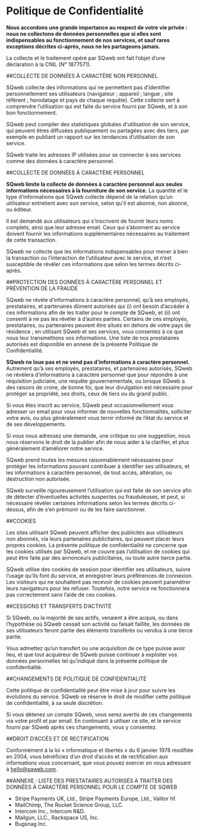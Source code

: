 Politique de Confidentialité
===

**Nous accordons une grande importance au respect de votre vie privée : nous ne collectons de données personnelles que si elles sont indispensables au fonctionnement de nos services, et sauf rares exceptions décrites ci-après, nous ne les partageons jamais.**

La collecte et le traitement opéré par SQweb ont fait l’objet d’une déclaration à la CNIL (N° 1877571).

##COLLECTE DE DONNÉES À CARACTÈRE NON PERSONNEL

SQweb collecte des informations qui ne permettent pas d’identifier personnellement ses utilisateurs (navigateur ; appareil ; langue ; site référent ; horodatage et pays de chaque requête). Cette collecte sert à comprendre l’utilisation qui est faite du service fourni par SQweb, et à son bon fonctionnement.

SQweb peut compiler des statistiques globales d'utilisation de son service, qui peuvent êtres diffusées publiquement ou partagées avec des tiers, par exemple en publiant un rapport sur les tendances d’utilisation de son service.

SQweb traite les adresses IP utilisées pour se connecter à ses services comme des données à caractère personnel.

##COLLECTE DE DONNÉES À CARACTÈRE PERSONNEL

**SQweb limite la collecte de données à caractère personnel aux seules informations nécessaires à la fourniture de son service.** La quantité et le type d’informations que SQweb collecte dépend de la relation qu’un utilisateur entretient avec son service, selon qu'il est abonné, non abonné, ou éditeur.

Il est demandé aux utilisateurs qui s’inscrivent de fournir leurs noms complets, ainsi que leur adresse email. Ceux qui s’abonnent au service doivent fournir les informations supplémentaires nécessaires au traitement de cette transaction.

SQweb ne collecte que les informations indispensables pour mener à bien la transaction ou l’interaction de l’utilisateur avec le service, et n’est susceptible de révéler ces informations que selon les termes décrits ci-après.

##PROTECTION DES DONNÉES À CARACTÈRE PERSONNEL ET PRÉVENTION DE LA FRAUDE

SQweb ne révèle d’informations à caractère personnel, qu’à ses employés, prestataires, et partenaires dûment autorisés qui (i) ont besoin d’accéder à ces informations afin de les traiter pour le compte de SQweb, et (ii) ont consenti à ne pas les révéler à d’autres parties. Certains de ces employés, prestataires, ou partenaires peuvent être situés en dehors de votre pays de résidence ; en utilisant SQweb et ses services, vous consentez à ce que nous leur transmettions vos informations. Une liste de nos prestataires autorisés est disponible en annexe de la présente Politique de Confidentialité.

**SQweb ne loue pas et ne vend pas d’informations à caractère personnel.** Autrement qu’à ses employés, prestataires, et partenaires autorisés, SQweb ne révèlera d’informations à caractère personnel que pour répondre à une réquisition judiciaire, une requête gouvernementale, ou lorsque SQweb a des raisons de croire, de bonne foi, que leur divulgation est nécessaire pour protéger sa propriété, ses droits, ceux de tiers ou du grand public.

Si vous êtes inscrit au service, SQweb peut occasionnellement vous adresser un email pour vous informer de nouvelles fonctionnalités, solliciter votre avis, ou plus généralement vous ternir informé de l’état du service et de ses développements.

Si vous nous adressez une demande, une critique ou une suggestion, nous nous réservons le droit de la publier afin de nous aider à la clarifier, et plus généralement d’améliorer notre service.

SQweb prend toutes les mesures raisonnablement nécessaires pour protéger les informations pouvant contribuer à identifier ses utilisateurs, et les informations à caractère personnel, de tout accès, altération, ou destruction non autorisée.

SQweb surveille rigoureusement l’utilisation qui est faite de son service afin de détecter d’éventuelles activités suspectes ou frauduleuses, et peut, si nécessaire révéler certaines informations selon les termes décrits ci-dessus, afin de s’en prémunir ou de les faire sanctionner.

##COOKIES

Les sites utilisant SQweb peuvent afficher des publicités aux utilisateurs non abonnés, via leurs partenaires publicitaires, qui peuvent placer leurs propres cookies. La présente politique de confidentialité ne concerne que les cookies utilisés par SQweb, et ne couvre pas l’utilisation de cookies qui peut être faite par des annonceurs publicitaires, ou toute autre tierce partie.

SQweb utilise des cookies de session pour identifier ses utilisateurs, suivre l’usage qu’ils font du service, et enregistrer leurs préférences de connexion. Les visiteurs qui ne souhaitent pas recevoir de cookies peuvent paramétrer leurs navigateurs pour les refuser. Toutefois, notre service ne fonctionnera pas correctement sans l’aide de ces cookies.

##CESSIONS ET TRANSFERTS D’ACTIVITÉ

Si SQweb, ou la majorité de ses actifs, venaient à être acquis, ou dans l’hypothèse où SQweb cessait son activité ou faisait faillite, les données de ses utilisateurs feront partie des éléments transférés ou vendus à une tierce partie.

Vous admettez qu’un transfert ou une acquisition de ce type puisse avoir lieu, et que tout acquéreur de SQweb puisse continuer à exploiter vos données personnelles tel qu’indiqué dans la présente politique de confidentialité.

##CHANGEMENTS DE POLITIQUE DE CONFIDENTIALITÉ

Cette politique de confidentialité peut être mise à jour pour suivre les évolutions du service. SQweb se réserve le droit de modifier cette politique de confidentialité, à sa seule discrétion.

Si vous détenez un compte SQweb, vous serez avertis de ces changements via votre profil et par email. En continuant à utiliser ce site, et le service fourni par SQweb après ces changements, vous y consentez.

##DROIT D’ACCÈS ET DE RECTIFICATION

Conformément à la loi « informatique et libertés » du 6 janvier 1978 modifiée en 2004, vous bénéficiez d’un droit d’accès et de rectification aux informations vous concernant, que vous pouvez exercer en vous adressant à hello@sqweb.com.

##ANNEXE : LISTE DES PRESTATAIRES AUTORISÉS A TRAITER DES DONNÉES À CARACTÈRE PERSONNEL POUR LE COMPTE DE SQWEB

- Stripe Payments UK, Ltd., Stripe Payments Europe, Ltd., Valitor hf.
- MailChimp, The Rocket Science Group, LLC.
- Intercom Inc., Intercom R&D.
- Mailgun, LLC., Rackspace US, Inc.
- Bugsnag Inc.
